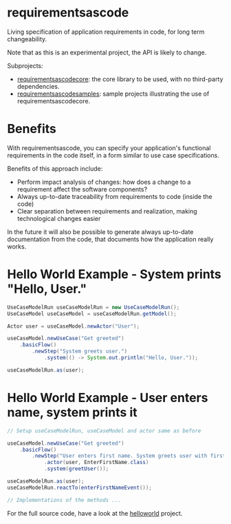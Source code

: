 # requirementsascode
Living specification of application requirements in code, for long term changeability.

Note that as this is an experimental project, the API is likely to change.

Subprojects:
* [requirementsascodecore](https://github.com/bertilmuth/requirementsascode/tree/master/requirementsascodecore): the core library to be used, with no third-party dependencies.
* [requirementsascodesamples](https://github.com/bertilmuth/requirementsascode/tree/master/requirementsascodesamples): sample projects illustrating the use of requirementsascodecore.

# Benefits
With requirementsascode, you can specify your application's functional requirements in the code itself,
in a form similar to use case specifications.

Benefits of this approach include:
* Perform impact analysis of changes: how does a change to a requirement affect the software components?
* Always up-to-date traceability from requirements to code (inside the code)
* Clear separation between requirements and realization, making technological changes easier

In the future it will also be possible to generate always up-to-date documentation from the code, 
that documents how the application really works.

# Hello World Example - System prints "Hello, User."
``` java
UseCaseModelRun useCaseModelRun = new UseCaseModelRun();
UseCaseModel useCaseModel = useCaseModelRun.getModel();

Actor user = useCaseModel.newActor("User");

useCaseModel.newUseCase("Get greeted")
	.basicFlow()
		.newStep("System greets user.")
			.system(() -> System.out.println("Hello, User."));

useCaseModelRun.as(user);
```

# Hello World Example - User enters name, system prints it
``` java
// Setup useCaseModelRun, useCaseModel and actor same as before 

useCaseModel.newUseCase("Get greeted")
	.basicFlow()
		.newStep("User enters first name. System greets user with first name.")
			.actor(user, EnterFirstName.class)
			.system(greetUser());

useCaseModelRun.as(user);
useCaseModelRun.reactTo(enterFirstNameEvent());

// Implementations of the methods ...
```
For the full source code, have a look at the [helloworld](https://github.com/bertilmuth/requirementsascode/blob/master/requirementsascodesamples/helloworld/src/main/java/helloworld/HelloWorld02_UserEntersName.java) project.
